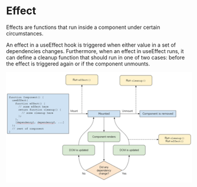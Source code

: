# Effect

Effects are functions that run inside a component under certain circumstances.

An effect in a useEffect hook is triggered when either value in a set of dependencies changes. Furthermore, when an effect in useEffect runs, it can define a cleanup function that should run in one of two cases: before the effect is triggered again or if the component unmounts.

![image-20240522002921813](images/7.%20Effect/image-20240522002921813.png)